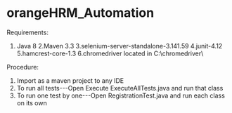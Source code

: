 # orangeHRM_Automation
Requirements:
 1. Java 8
 2.Maven 3.3
 3.selenium-server-standalone-3.141.59
 4.junit-4.12
 5.hamcrest-core-1.3
 6.chromedriver located in C:\chromedriver\

Procedure:
 1. Import as a maven project to any IDE
 2. To run all tests---Open Execute ExecuteAllTests.java and run that class
 3. To run one test by one---Open RegistrationTest.java and run each class on its own
